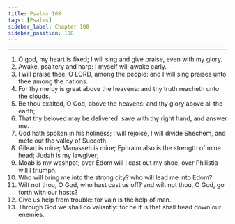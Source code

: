 ```yaml
---
title: Psalms 108
tags: [Psalms]
sidebar_label: Chapter 108
sidebar_position: 108
---
```


---
1. O god, my heart is fixed; I will sing and give praise, even with my glory.
2. Awake, psaltery and harp: I myself will awake early.
3. I will praise thee, O LORD, among the people: and I will sing praises unto thee among the nations.
4. For thy mercy is great above the heavens: and thy truth reacheth unto the clouds.
5. Be thou exalted, O God, above the heavens: and thy glory above all the earth;
6. That thy beloved may be delivered: save with thy right hand, and answer me.
7. God hath spoken in his holiness; I will rejoice, I will divide Shechem, and mete out the valley of Succoth.
8. Gilead is mine; Manasseh is mine; Ephraim also is the strength of mine head; Judah is my lawgiver;
9. Moab is my washpot; over Edom will I cast out my shoe; over Philistia will I triumph.
10. Who will bring me into the strong city? who will lead me into Edom?
11. Wilt not thou, O God, who hast cast us off? and wilt not thou, O God, go forth with our hosts?
12. Give us help from trouble: for vain is the help of man.
13. Through God we shall do valiantly: for he it is that shall tread down our enemies.